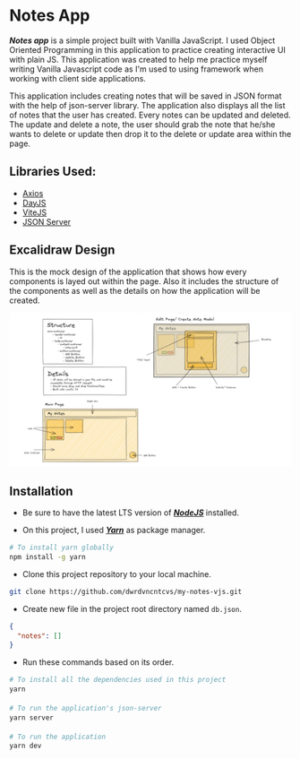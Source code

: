 # Notes App

<b><i>Notes app</i></b> is a simple project built with Vanilla JavaScript. I used Object Oriented Programming in this application to practice creating interactive UI with plain JS. This application was created to help me practice myself writing Vanilla Javascript code as I'm used to using framework when working with client side applications.

This application includes creating notes that will be saved in JSON format with the help of json-server library. The application also displays all the list of notes that the user has created. Every notes can be updated and deleted. The update and delete a note, the user should grab the note that he/she wants to delete or update then drop it to the delete or update area within the page.

## Libraries Used:

- [Axios](https://axios-http.com/docs/intro)
- [DayJS](https://day.js.org/)
- [ViteJS](https://vitejs.dev/)
- [JSON Server](https://www.npmjs.com/package/json-server)

## Excalidraw Design

This is the mock design of the application that shows how every components is layed out within the page. Also it includes the structure of the components as well as the details on how the application will be created.

![excalidraw-note-image](https://github.com/dwrdvncntcvs/my-notes-vjs/blob/master/assets/excalidraw-notes-design.png?raw=true)

## Installation

- Be sure to have the latest LTS version of <i><b>[NodeJS](https://nodejs.org/)</b></i> installed.

- On this project, I used <i><b>[Yarn](https://yarnpkg.com/)</b></i> as package manager.

```bash
# To install yarn globally
npm install -g yarn
```

- Clone this project repository to your local machine.

```bash
git clone https://github.com/dwrdvncntcvs/my-notes-vjs.git
```

- Create new file in the project root directory named `db.json`.

```json
{
  "notes": []
}
```

- Run these commands based on its order.

```bash
# To install all the dependencies used in this project
yarn

# To run the application's json-server
yarn server

# To run the application
yarn dev
```
